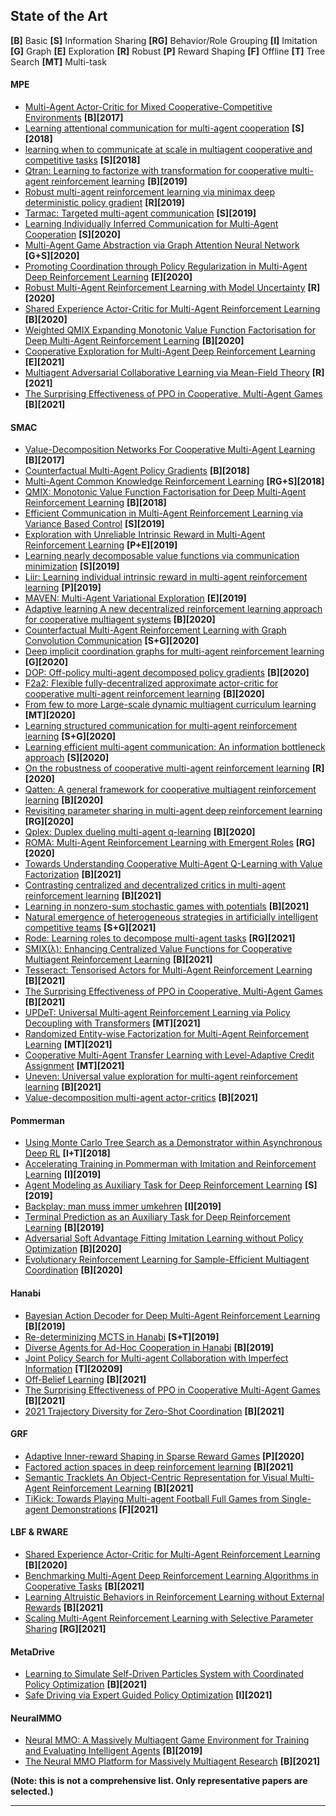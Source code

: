 ## State of the Art

**\[B\]** Basic
**\[S\]** Information Sharing
**\[RG\]** Behavior/Role Grouping
**\[I\]** Imitation
**\[G\]** Graph
**\[E\]** Exploration
**\[R\]** Robust
**\[P\]** Reward Shaping
**\[F\]** Offline
**\[T\]** Tree Search
**\[MT\]** Multi-task

#### **MPE**

- [Multi-Agent Actor-Critic for Mixed Cooperative-Competitive Environments](https://proceedings.neurips.cc/paper/2017/file/68a9750337a418a86fe06c1991a1d64c-Paper.pdf) **\[B\]\[2017\]**
- [Learning attentional communication for multi-agent cooperation](https://proceedings.neurips.cc/paper/2018/file/6a8018b3a00b69c008601b8becae392b-Paper.pdf) **\[S\]\[2018\]**
- [learning when to communicate at scale in multiagent cooperative and competitive tasks](https://arxiv.org/pdf/1812.09755) **\[S\]\[2018\]**
- [Qtran: Learning to factorize with transformation for cooperative multi-agent reinforcement learning](http://proceedings.mlr.press/v97/son19a/son19a.pdf) **\[B\]\[2019\]**
- [Robust multi-agent reinforcement learning via minimax deep deterministic policy gradient](https://ojs.aaai.org/index.php/AAAI/article/view/4327/4205) **\[R\]\[2019\]**
- [Tarmac: Targeted multi-agent communication](http://proceedings.mlr.press/v97/das19a/das19a.pdf) **\[S\]\[2019\]**
- [Learning Individually Inferred Communication for Multi-Agent Cooperation](https://proceedings.neurips.cc/paper/2020/file/fb2fcd534b0ff3bbed73cc51df620323-Paper.pdf) **\[S\]\[2020\]**
- [Multi-Agent Game Abstraction via Graph Attention Neural Network](https://ojs.aaai.org/index.php/AAAI/article/view/6211/6067) **\[G+S\]\[2020\]**
- [Promoting Coordination through Policy Regularization in Multi-Agent Deep Reinforcement Learning](https://proceedings.neurips.cc/paper/2020/file/b628386c9b92481fab68fbf284bd6a64-Paper.pdf) **\[E\]\[2020\]**
- [Robust Multi-Agent Reinforcement Learning with Model Uncertainty](https://proceedings.neurips.cc/paper/2020/file/774412967f19ea61d448977ad9749078-Paper.pdf) **\[R\]\[2020\]**
- [Shared Experience Actor-Critic for Multi-Agent Reinforcement Learning](https://proceedings.neurips.cc/paper/2020/file/7967cc8e3ab559e68cc944c44b1cf3e8-Paper.pdf) **\[B\]\[2020\]**
- [Weighted QMIX Expanding Monotonic Value Function Factorisation for Deep Multi-Agent Reinforcement Learning](https://proceedings.neurips.cc/paper/2020/file/73a427badebe0e32caa2e1fc7530b7f3-Paper.pdf) **\[B\]\[2020\]**
- [Cooperative Exploration for Multi-Agent Deep Reinforcement Learning](http://proceedings.mlr.press/v139/liu21j/liu21j.pdf) **\[E\]\[2021\]**
- [Multiagent Adversarial Collaborative Learning via Mean-Field Theory](https://ieeexplore.ieee.org/iel7/6221036/9568742/09238422.pdf?casa_token=43-7BP8rsWgAAAAA:ESpZx5Nunchu6Un6vIaVljiJQrSj7tYGWVgx1x3tGvCMkSktx55ZCopEW8VC4SwfjX6RU_KT_c8) **\[R\]\[2021\]**
- [The Surprising Effectiveness of PPO in Cooperative, Multi-Agent Games](https://arxiv.org/pdf/2103.01955?ref=https://githubhelp.com) **\[B\]\[2021\]**

#### **SMAC**

- [Value-Decomposition Networks For Cooperative Multi-Agent Learning](https://arxiv.org/pdf/1706.05296?ref=https://githubhelp.com) **\[B\]\[2017\]**
- [Counterfactual Multi-Agent Policy Gradients](https://ojs.aaai.org/index.php/AAAI/article/download/11794/11653) **\[B\]\[2018\]**
- [Multi-Agent Common Knowledge Reinforcement Learning](https://proceedings.neurips.cc/paper/2019/file/f968fdc88852a4a3a27a81fe3f57bfc5-Paper.pdf) **\[RG+S\]\[2018\]**
- [QMIX: Monotonic Value Function Factorisation for Deep Multi-Agent Reinforcement Learning](http://proceedings.mlr.press/v80/rashid18a/rashid18a.pdf) **\[B\]\[2018\]**
- [Efficient Communication in Multi-Agent Reinforcement Learning via Variance Based Control](https://proceedings.neurips.cc/paper/2019/file/14cfdb59b5bda1fc245aadae15b1984a-Paper.pdf) **\[S\]\[2019\]**
- [Exploration with Unreliable Intrinsic Reward in Multi-Agent Reinforcement Learning](https://arxiv.org/pdf/1906.02138) **\[P+E\]\[2019\]**
- [Learning nearly decomposable value functions via communication minimization](https://arxiv.org/pdf/1910.05366) **\[S\]\[2019\]**
- [Liir: Learning individual intrinsic reward in multi-agent reinforcement learning](https://proceedings.neurips.cc/paper/2019/file/07a9d3fed4c5ea6b17e80258dee231fa-Paper.pdf) **\[P\]\[2019\]**
- [MAVEN: Multi-Agent Variational Exploration](https://proceedings.neurips.cc/paper/2019/file/f816dc0acface7498e10496222e9db10-Paper.pdf) **\[E\]\[2019\]**
- [Adaptive learning A new decentralized reinforcement learning approach for cooperative multiagent systems](https://ieeexplore.ieee.org/iel7/6287639/8948470/09102277.pdf) **\[B\]\[2020\]**
- [Counterfactual Multi-Agent Reinforcement Learning with Graph Convolution Communication](https://arxiv.org/pdf/2004.00470) **\[S+G\]\[2020\]**
- [Deep implicit coordination graphs for multi-agent reinforcement learning](https://arxiv.org/pdf/2006.11438) **\[G\]\[2020\]**
- [DOP: Off-policy multi-agent decomposed policy gradients](https://openreview.net/pdf?id=6FqKiVAdI3Y) **\[B\]\[2020\]**
- [F2a2: Flexible fully-decentralized approximate actor-critic for cooperative multi-agent reinforcement learning](https://arxiv.org/pdf/2004.11145) **\[B\]\[2020\]**
- [From few to more Large-scale dynamic multiagent curriculum learning](https://ojs.aaai.org/index.php/AAAI/article/view/6221/6083) **\[MT\]\[2020\]**
- [Learning structured communication for multi-agent reinforcement learning](https://arxiv.org/pdf/2002.04235) **\[S+G\]\[2020\]**
- [Learning efficient multi-agent communication: An information bottleneck approach](http://proceedings.mlr.press/v119/wang20i/wang20i.pdf) **\[S\]\[2020\]**
- [On the robustness of cooperative multi-agent reinforcement learning](https://ieeexplore.ieee.org/iel7/9283745/9283819/09283830.pdf?casa_token=k2lORHebFEUAAAAA:kmTJ2M4Q67hwRz8fh6LhgoXgwZLPy_idCgBmXDxBjzcJBgnYuLmCc7iDS8KTjbVcRPmal-jV9sM) **\[R\]\[2020\]**
- [Qatten: A general framework for cooperative multiagent reinforcement learning](https://arxiv.org/pdf/2002.03939) **\[B\]\[2020\]**
- [Revisiting parameter sharing in multi-agent deep reinforcement learning](https://arxiv.org/pdf/2005.13625) **\[RG\]\[2020\]**
- [Qplex: Duplex dueling multi-agent q-learning](https://arxiv.org/pdf/2008.01062) **\[B\]\[2020\]**
- [ROMA: Multi-Agent Reinforcement Learning with Emergent Roles](https://arxiv.org/pdf/2003.08039) **\[RG\]\[2020\]**
- [Towards Understanding Cooperative Multi-Agent Q-Learning with Value Factorization](https://proceedings.neurips.cc/paper/2021/file/f3f1fa1e4348bfbebdeee8c80a04c3b9-Paper.pdf) **\[B\]\[2021\]**
- [Contrasting centralized and decentralized critics in multi-agent reinforcement learning](https://arxiv.org/pdf/2102.04402) **\[B\]\[2021\]**
- [Learning in nonzero-sum stochastic games with potentials](http://proceedings.mlr.press/v139/mguni21a/mguni21a.pdf) **\[B\]\[2021\]**
- [Natural emergence of heterogeneous strategies in artificially intelligent competitive teams](https://arxiv.org/pdf/2007.03102) **\[S+G\]\[2021\]**
- [Rode: Learning roles to decompose multi-agent tasks](https://arxiv.org/pdf/2010.01523?ref=https://githubhelp.com) **\[RG\]\[2021\]**
- [SMIX(λ): Enhancing Centralized Value Functions for Cooperative Multiagent Reinforcement Learning](https://ieeexplore.ieee.org/iel7/5962385/6104215/09466372.pdf?casa_token=TdedVHwLvL4AAAAA:kGSnPCM1wQMte1gloaEBUhgD9kUP1FA3mf1TZ931e7W1RqFAr0ewePlhHkEEEArHva6SikWDFA4) **\[B\]\[2021\]**
- [Tesseract: Tensorised Actors for Multi-Agent Reinforcement Learning](http://proceedings.mlr.press/v139/mahajan21a/mahajan21a.pdf) **\[B\]\[2021\]**
- [The Surprising Effectiveness of PPO in Cooperative, Multi-Agent Games](https://arxiv.org/pdf/2103.01955?ref=https://githubhelp.com) **\[B\]\[2021\]**
- [UPDeT: Universal Multi-agent Reinforcement Learning via Policy Decoupling with Transformers](https://openreview.net/pdf?id=v9c7hr9ADKx) **\[MT\]\[2021\]**
- [Randomized Entity-wise Factorization for Multi-Agent Reinforcement Learning](http://proceedings.mlr.press/v139/iqbal21a/iqbal21a.pdf) **\[MT\]\[2021\]**
- [Cooperative Multi-Agent Transfer Learning with Level-Adaptive Credit Assignment](https://arxiv.org/pdf/2106.00517?ref=https://githubhelp.com) **\[MT\]\[2021\]**
- [Uneven: Universal value exploration for multi-agent reinforcement learning](http://proceedings.mlr.press/v139/gupta21a/gupta21a.pdf) **\[B\]\[2021\]**
- [Value-decomposition multi-agent actor-critics](https://www.aaai.org/AAAI21Papers/AAAI-2412.SuJ.pdf) **\[B\]\[2021\]**

#### **Pommerman**

- [Using Monte Carlo Tree Search as a Demonstrator within Asynchronous Deep RL](https://arxiv.org/pdf/1812.00045) **\[I+T\]\[2018\]**
- [Accelerating Training in Pommerman with Imitation and Reinforcement Learning](https://arxiv.org/pdf/1911.04947) **\[I\]\[2019\]**
- [Agent Modeling as Auxiliary Task for Deep Reinforcement Learning](https://ojs.aaai.org/index.php/AIIDE/article/download/5221/5077/) **\[S\]\[2019\]**
- [Backplay: man muss immer umkehren](https://arxiv.org/pdf/1807.06919.pdf%20http://arxiv.org/abs/1807.06919) **\[I\]\[2019\]**
- [Terminal Prediction as an Auxiliary Task for Deep Reinforcement Learning](https://ojs.aaai.org/index.php/AIIDE/article/download/5222/5078) **\[B\]\[2019\]**
- [Adversarial Soft Advantage Fitting Imitation Learning without Policy Optimization](https://proceedings.neurips.cc/paper/2020/file/9161ab7a1b61012c4c303f10b4c16b2c-Paper.pdf) **\[B\]\[2020\]**
- [Evolutionary Reinforcement Learning for Sample-Efficient Multiagent Coordination](http://proceedings.mlr.press/v119/majumdar20a/majumdar20a.pdf) **\[B\]\[2020\]**

#### **Hanabi**

- [Bayesian Action Decoder for Deep Multi-Agent Reinforcement Learning](http://proceedings.mlr.press/v97/foerster19a/foerster19a.pdf) **\[B\]\[2019\]**
- [Re-determinizing MCTS in Hanabi](https://ieeexplore.ieee.org/iel7/8844551/8847948/08848097.pdf?casa_token=nZ3ZAeyS1-kAAAAA:3FBwAb2lMlQ_ClJIlycoVsensDQFE0pqMeQ8PvMc15Bzoam9inGlWBJmT6D9bKjF1WUL7k5IkS0) **\[S+T\]\[2019\]**
- [Diverse Agents for Ad-Hoc Cooperation in Hanabi](https://ieeexplore.ieee.org/iel7/8844551/8847948/08847944.pdf?casa_token=oDFhRxwd0XIAAAAA:Vq6oBEA6fotbST9N-RkThJjY5URVVvnwQ8Y0mt1JiD9uLXmXMxt7k8Dqt-VghWJzK8fOgdXFbH0) **\[B\]\[2019\]**
- [Joint Policy Search for Multi-agent Collaboration with Imperfect Information](https://proceedings.neurips.cc/paper/2020/file/e64f346817ce0c93d7166546ac8ce683-Paper.pdf) **\[T\]\[20209\]**
- [Off-Belief Learning](http://proceedings.mlr.press/v139/hu21c/hu21c.pdf) **\[B\]\[2021\]**
- [The Surprising Effectiveness of PPO in Cooperative Multi-Agent Games](https://arxiv.org/pdf/2103.01955?ref=https://githubhelp.com) **\[B\]\[2021\]**
- [2021 Trajectory Diversity for Zero-Shot Coordination](http://proceedings.mlr.press/v139/lupu21a/lupu21a.pdf) **\[B\]\[2021\]**

#### **GRF**

- [Adaptive Inner-reward Shaping in Sparse Reward Games](https://ieeexplore.ieee.org/iel7/9200848/9206590/09207302.pdf?casa_token=T6Xp9_s07OwAAAAA:ECy-wfIOoMq60Mkk3qfitWlSzslNTC5mBkHtVLu1SmJ9STDErl7OYjoptRKU6PMsqh7_4cbP6Jk) **\[P\]\[2020\]**
- [Factored action spaces in deep reinforcement learning](https://openreview.net/pdf?id=naSAkn2Xo46) **\[B\]\[2021\]**
- [Semantic Tracklets An Object-Centric Representation for Visual Multi-Agent Reinforcement Learning](https://ieeexplore.ieee.org/iel7/9635848/9635849/09636592.pdf?casa_token=x8RsQf74KUUAAAAA:lp6vsCBIaMlYbhP4xoIM2279USMn3-KW73DxyhejGOz-hiG2kDRqQIrNSABy6IlAYdU4BvRqAnc) **\[B\]\[2021\]**
- [TiKick: Towards Playing Multi-agent Football Full Games from Single-agent Demonstrations](https://arxiv.org/pdf/2110.04507) **\[F\]\[2021\]**

#### **LBF & RWARE**

- [Shared Experience Actor-Critic for Multi-Agent Reinforcement Learning](https://proceedings.neurips.cc/paper/2020/file/7967cc8e3ab559e68cc944c44b1cf3e8-Paper.pdf) **\[B\]\[2020\]**
- [Benchmarking Multi-Agent Deep Reinforcement Learning Algorithms in Cooperative Tasks](https://arxiv.org/pdf/2006.07869) **\[B\]\[2021\]**
- [Learning Altruistic Behaviors in Reinforcement Learning without External Rewards](https://arxiv.org/pdf/2107.09598) **\[B\]\[2021\]**
- [Scaling Multi-Agent Reinforcement Learning with Selective Parameter Sharing](http://proceedings.mlr.press/v139/christianos21a/christianos21a.pdf) **\[RG\]\[2021\]**

#### **MetaDrive**

- [Learning to Simulate Self-Driven Particles System with Coordinated Policy Optimization](https://proceedings.neurips.cc/paper/2021/file/594ca7adb3277c51a998252e2d4c906e-Paper.pdf) **\[B\]\[2021\]**
- [Safe Driving via Expert Guided Policy Optimization](https://proceedings.mlr.press/v164/peng22a/peng22a.pdf) **\[I\]\[2021\]**

#### **NeuralMMO**

- [Neural MMO: A Massively Multiagent Game Environment for Training and Evaluating Intelligent Agents](https://arxiv.org/pdf/1903.00784) **\[B\]\[2019\]**
- [The Neural MMO Platform for Massively Multiagent Research](https://arxiv.org/pdf/2110.07594) **\[B\]\[2021\]**

**(Note: this is not a comprehensive list. Only representative papers are selected.)**

______________________________________________________________________
